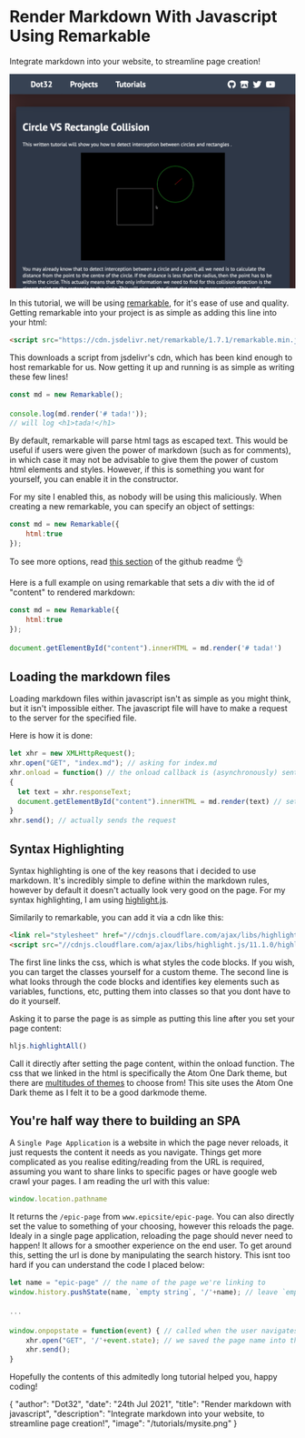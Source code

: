 # Render Markdown With Javascript Using Remarkable

Integrate markdown into your website, to streamline page creation!

![thumb.png](/tutorials/mysite.png)

In this tutorial, we will be using [remarkable](https://github.com/jonschlinkert/remarkable), for it's ease of use and quality. Getting remarkable into your project is as simple as adding this line into your html:
```html
<script src="https://cdn.jsdelivr.net/remarkable/1.7.1/remarkable.min.js"></script>
```
This downloads a script from jsdelivr's cdn, which has been kind enough to host remarkable for us. Now getting it up and running is as simple as writing these few lines!
```js
const md = new Remarkable();

console.log(md.render('# tada!'));
// will log <h1>tada!</h1>
```

By default, remarkable will parse html tags as escaped text. This would be useful if users were given the power of markdown (such as for comments), in which case it may not be advisable to give them the power of custom html elements and styles. However, if this is something you want for yourself, you can enable it in the constructor.

For my site I enabled this, as nobody will be using this maliciously. When creating a new remarkable, you can specify an object of settings:
```js
const md = new Remarkable({
	html:true
});
```
To see more options, read [this section](https://github.com/jonschlinkert/remarkable#options) of the github readme 👌 

Here is a full example on using remarkable that sets a div with the id of "content" to rendered markdown:
```js
const md = new Remarkable({
	html:true
});

document.getElementById("content").innerHTML = md.render('# tada!')
```

## Loading the markdown files

Loading markdown files within javascript isn't as simple as you might think, but it isn't impossible either. The javascript file will have to make a request to the server for the specified file.

Here is how it is done:
```js
let xhr = new XMLHttpRequest();
xhr.open("GET", "index.md"); // asking for index.md
xhr.onload = function() // the onload callback is (asynchronously) sent when the file finishes loading
{
  let text = xhr.responseText;
  document.getElementById("content").innerHTML = md.render(text) // sets page content to rendered text
}
xhr.send(); // actually sends the request
```

## Syntax Highlighting

Syntax highlighting is one of the key reasons that i decided to use markdown. It's incredibly simple to define within the markdown rules, however by default it doesn't actually look very good on the page. For my syntax highlighting, I am using [highlight.js](https://highlightjs.org/).

Similarily to remarkable, you can add it via a cdn like this:
```html
<link rel="stylesheet" href="//cdnjs.cloudflare.com/ajax/libs/highlight.js/11.1.0/styles/atom-one-dark.min.css">
<script src="//cdnjs.cloudflare.com/ajax/libs/highlight.js/11.1.0/highlight.min.js"></script>
```
The first line links the css, which is what styles the code blocks. If you wish, you can target the classes yourself for a custom theme. The second line is what looks through the code blocks and identifies key elements such as variables, functions, etc, putting them into classes so that you dont have to do it yourself.

Asking it to parse the page is as simple as putting this line after you set your page content:
```js
hljs.highlightAll()
```
Call it directly after setting the page content, within the onload function. The css that we linked in the html is specifically the Atom One Dark theme, but there are [multitudes of themes](https://highlightjs.org/static/demo/) to choose from! This site uses the Atom One Dark theme as I felt it to be a good darkmode theme.

## You're half way there to building an SPA

A `Single Page Application` is a website in which the page never reloads, it just requests the content it needs as you navigate. Things get more complicated as you realise editing/reading from the URL is required, assuming you want to share links to specific pages or have google web crawl your pages. I am reading the url with this value:
```javascript
window.location.pathname
```
It returns the `/epic-page` from `www.epicsite/epic-page`. You can also directly set the value to something of your choosing, however this reloads the page. Idealy in a single page application, reloading the page should never need to happen! It allows for a smoother experience on the end user. To get around this, setting the url is done by manipulating the search history. This isnt too hard if you can understand the code I placed below:

```javascript
let name = "epic-page" // the name of the page we're linking to
window.history.pushState(name, `empty string`, '/'+name); // leave `empty string` blank, this code sets the URL. The first parameter is the "state", which gets stored for later

...

window.onpopstate = function(event) { // called when the user navigates through history with back/forwards buttons
	xhr.open("GET", '/'+event.state); // we saved the page name into the state, so we can do the xhr request on it.
	xhr.send();
}
```
Hopefully the contents of this admitedly long tutorial helped you, happy coding!

<div id="json">
	{
		"author": "Dot32",
		"date": "24th Jul 2021",
		"title": "Render markdown with javascript",
    "description": "Integrate markdown into your website, to streamline page creation!",
		"image": "/tutorials/mysite.png"
  }
</div>